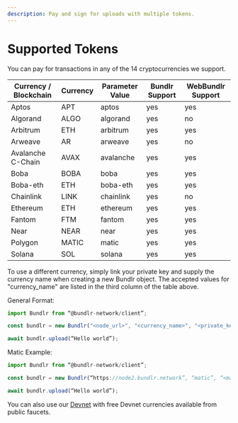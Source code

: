 ```yaml
---
description: Pay and sign for uploads with multiple tokens.
---
```


# Supported Tokens

You can pay for transactions in any of the 14 cryptocurrencies we support.

| Currency / Blockchain | Currency | Parameter Value | Bundlr Support | WebBundlr Support |
| --------------------- | -------- | --------------- | -------------- | ----------------- |
| Aptos                 | APT      | aptos           | yes            | yes               |
| Algorand              | ALGO     | algorand        | yes            | no                |
| Arbitrum              | ETH      | arbitrum        | yes            | yes               |
| Arweave               | AR       | arweave         | yes            | no                |
| Avalanche C-Chain     | AVAX     | avalanche       | yes            | yes               |
| Boba                  | BOBA     | boba            | yes            | yes               |
| Boba-eth              | ETH      | boba-eth        | yes            | yes               |
| Chainlink             | LINK     | chainlink       | yes            | no                |
| Ethereum              | ETH      | ethereum        | yes            | yes               |
| Fantom                | FTM      | fantom          | yes            | yes               |
| Near                  | NEAR     | near            | yes            | yes               |
| Polygon               | MATIC    | matic           | yes            | yes               |
| Solana                | SOL      | solana          | yes            | yes               |

To use a different currency, simply link your private key and supply the currency name when creating a new Bundlr object. The accepted values for "currency_name" are listed in the third column of the table above.

General Format:

```js
import Bundlr from “@bundlr-network/client”;

const bundlr = new Bundlr("<node_url>", "<currency_name>", "<private_key>");

await bundlr.upload(“Hello world”);
```

Matic Example:

```js
import Bundlr from “@bundlr-network/client”;

const bundlr = new Bundlr(“https://node2.bundlr.network”, “matic”, “<matic_private_key>”);

await bundlr.upload(“Hello world”);
```

You can also use our [Devnet](/developer-docs/using-devnet) with free Devnet currencies available from public faucets.

